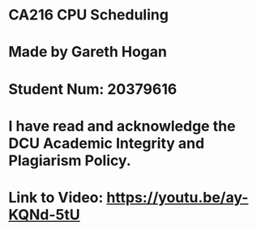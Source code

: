 # CA216 CPU Scheduling
# Made by Gareth Hogan
# Student Num: 20379616
# I have read and acknowledge the DCU Academic Integrity and Plagiarism Policy.

# Link to Video: https://youtu.be/ay-KQNd-5tU


